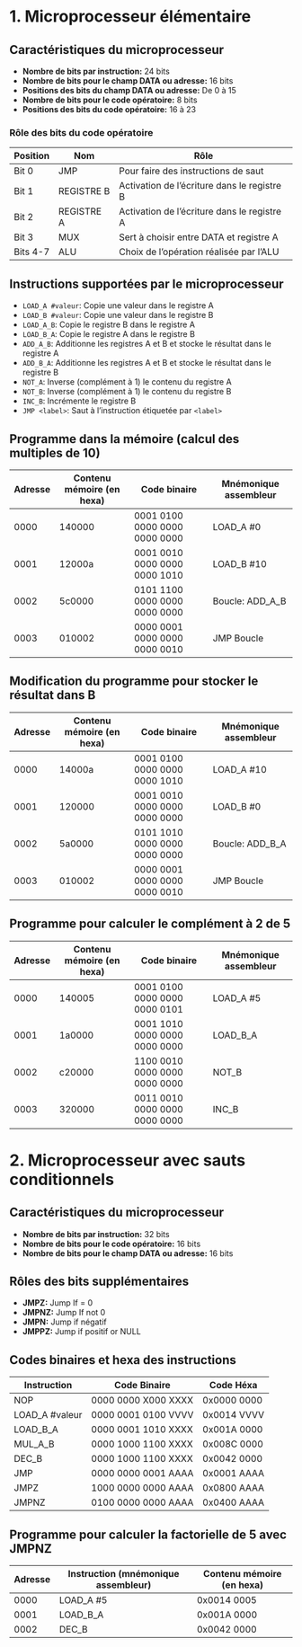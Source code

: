 # 1. Microprocesseur élémentaire

## Caractéristiques du microprocesseur

- **Nombre de bits par instruction:** 24 bits
- **Nombre de bits pour le champ DATA ou adresse:** 16 bits
- **Positions des bits du champ DATA ou adresse:** De 0 à 15
- **Nombre de bits pour le code opératoire:** 8 bits
- **Positions des bits du code opératoire:** 16 à 23

### Rôle des bits du code opératoire

| Position | Nom           | Rôle                                              |
|----------|---------------|---------------------------------------------------|
| Bit 0    | JMP           | Pour faire des instructions de saut               |
| Bit 1    | REGISTRE B     | Activation de l’écriture dans le registre B      |
| Bit 2    | REGISTRE A     | Activation de l’écriture dans le registre A      |
| Bit 3    | MUX            | Sert à choisir entre DATA et registre A          |
| Bits 4-7 | ALU            | Choix de l’opération réalisée par l’ALU           |

## Instructions supportées par le microprocesseur

- `LOAD_A #valeur`: Copie une valeur dans le registre A
- `LOAD_B #valeur`: Copie une valeur dans le registre B
- `LOAD_A_B`: Copie le registre B dans le registre A
- `LOAD_B_A`: Copie le registre A dans le registre B
- `ADD_A_B`: Additionne les registres A et B et stocke le résultat dans le registre A
- `ADD_B_A`: Additionne les registres A et B et stocke le résultat dans le registre B
- `NOT_A`: Inverse (complément à 1) le contenu du registre A
- `NOT_B`: Inverse (complément à 1) le contenu du registre B
- `INC_B`: Incrémente le registre B
- `JMP <label>`: Saut à l’instruction étiquetée par `<label>`

## Programme dans la mémoire (calcul des multiples de 10)

| Adresse | Contenu mémoire (en hexa) | Code binaire                          | Mnémonique assembleur |
|---------|-----------------------------|---------------------------------------|-----------------------|
| 0000    | 140000                      | 0001 0100 0000 0000 0000 0000         | LOAD_A #0             |
| 0001    | 12000a                      | 0001 0010 0000 0000 0000 1010         | LOAD_B #10            |
| 0002    | 5c0000                      | 0101 1100 0000 0000 0000 0000         | Boucle: ADD_A_B       |
| 0003    | 010002                      | 0000 0001 0000 0000 0000 0010         | JMP Boucle            |

## Modification du programme pour stocker le résultat dans B

| Adresse | Contenu mémoire (en hexa) | Code binaire                          | Mnémonique assembleur |
|---------|-----------------------------|---------------------------------------|-----------------------|
| 0000    | 14000a                      | 0001 0100 0000 0000 0000 1010         | LOAD_A #10           |
| 0001    | 120000                      | 0001 0010 0000 0000 0000 0000         | LOAD_B #0            |
| 0002    | 5a0000                      | 0101 1010 0000 0000 0000 0000         | Boucle: ADD_B_A      |
| 0003    | 010002                      | 0000 0001 0000 0000 0000 0010         | JMP Boucle           |

## Programme pour calculer le complément à 2 de 5

| Adresse | Contenu mémoire (en hexa) | Code binaire                          | Mnémonique assembleur |
|---------|-----------------------------|---------------------------------------|-----------------------|
| 0000    | 140005                      | 0001 0100 0000 0000 0000 0101         | LOAD_A #5            |
| 0001    | 1a0000                      | 0001 1010 0000 0000 0000 0000         | LOAD_B_A             |
| 0002    | c20000                      | 1100 0010 0000 0000 0000 0000         | NOT_B                |
| 0003    | 320000                      | 0011 0010 0000 0000 0000 0000         | INC_B                |


# 2. Microprocesseur avec sauts conditionnels

## Caractéristiques du microprocesseur

- **Nombre de bits par instruction:** 32 bits
- **Nombre de bits pour le code opératoire:** 16 bits
- **Nombre de bits pour le champ DATA ou adresse:** 16 bits

## Rôles des bits supplémentaires

- **JMPZ:** Jump If = 0
- **JMPNZ:** Jump If not 0
- **JMPN:** Jump if négatif
- **JMPPZ:** Jump if positif or NULL

## Codes binaires et hexa des instructions

| Instruction | Code Binaire             | Code Héxa       |
|-------------|--------------------------|-----------------|
| NOP         | 0000 0000 X000 XXXX      | 0x0000 0000     |
| LOAD_A #valeur | 0000 0001 0100 VVVV   | 0x0014 VVVV     |
| LOAD_B_A    | 0000 0001 1010 XXXX      | 0x001A 0000     |
| MUL_A_B     | 0000 1000 1100 XXXX      | 0x008C 0000     |
| DEC_B       | 0000 1000 1100 XXXX      | 0x0042 0000     |
| JMP <label> | 0000 0000 0001 AAAA      | 0x0001 AAAA     |
| JMPZ <label>| 1000 0000 0000 AAAA      | 0x0800 AAAA     |
| JMPNZ <label>| 0100 0000 0000 AAAA     | 0x0400 AAAA     |

## Programme pour calculer la factorielle de 5 avec JMPNZ

| Adresse | Instruction (mnémonique assembleur) | Contenu mémoire (en hexa) |
|---------|--------------------------------------|---------------------------|
| 0000    | LOAD_A #5                            | 0x0014 0005               |
| 0001    | LOAD_B_A                             | 0x001A 0000               |
| 0002    | DEC_B                                | 0x0042 0000               |

